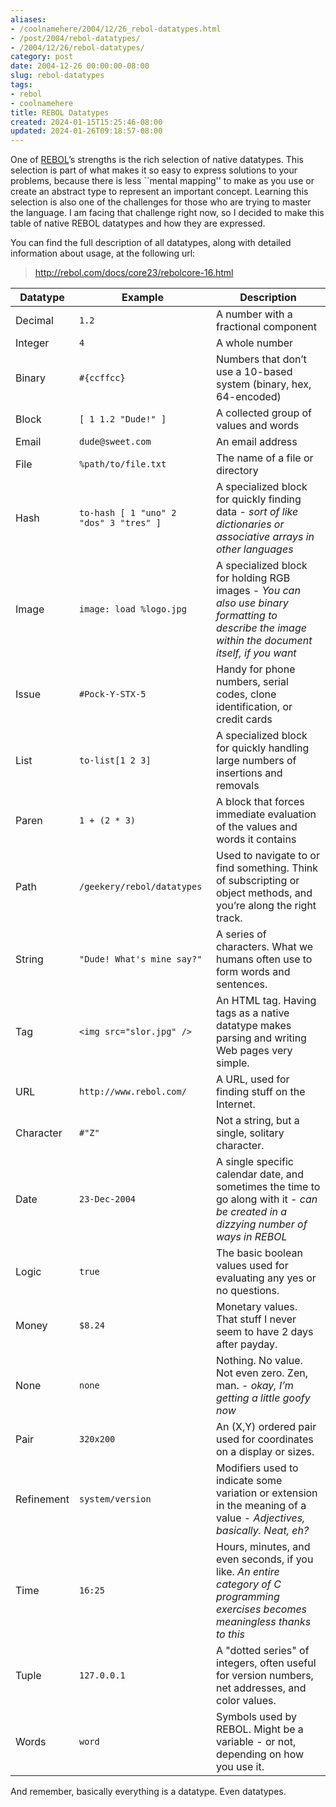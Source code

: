 ```yaml
---
aliases:
- /coolnamehere/2004/12/26_rebol-datatypes.html
- /post/2004/rebol-datatypes/
- /2004/12/26/rebol-datatypes/
category: post
date: 2004-12-26 00:00:00-08:00
slug: rebol-datatypes
tags:
- rebol
- coolnamehere
title: REBOL Datatypes
created: 2024-01-15T15:25:46-08:00
updated: 2024-01-26T09:18:57-08:00
---
```


One of [REBOL](../../../card/REBOL.md)’s strengths is the rich selection
of native datatypes. This selection is part of what makes it so easy to
express solutions to your problems, because there is less \`\`mental
mapping'' to make as you use or create an abstract type to represent an
important concept. Learning this selection is also one of the challenges
for those who are trying to master the language. I am facing that
challenge right now, so I decided to make this table of native REBOL
datatypes and how they are expressed.

You can find the full description of all datatypes, along with detailed
information about usage, at the following url:

 > 
 > <http://rebol.com/docs/core23/rebolcore-16.html>

|Datatype|Example|Description|
|--------|-------|-----------|
|Decimal|`1.2`|A number with a fractional component|
|Integer|`4`|A whole number|
|Binary|`#{ccffcc}`|Numbers that don’t use a 10-based system (binary, hex, 64-encoded)|
|Block|`[ 1 1.2 "Dude!" ]`|A collected group of values and words|
|Email|`dude@sweet.com`|An email address|
|File|`%path/to/file.txt`|The name of a file or directory|
|Hash|`to-hash [ 1 "uno" 2 "dos" 3 "tres" ]`|A specialized block for quickly finding data - *sort of like dictionaries or associative arrays in other languages*|
|Image|`image: load %logo.jpg`|A specialized block for holding RGB images - *You can also use binary formatting to describe the image within the document itself, if you want*|
|Issue|`#Pock-Y-STX-5`|Handy for phone numbers, serial codes, clone identification, or credit cards|
|List|`to-list[1 2 3]`|A specialized block for quickly handling large numbers of insertions and removals|
|Paren|`1 + (2 * 3)`|A block that forces immediate evaluation of the values and words it contains|
|Path|`/geekery/rebol/datatypes`|Used to navigate to or find something. Think of subscripting or object methods, and you’re along the right track.|
|String|`"Dude! What's mine say?"`|A series of characters. What we humans often use to form words and sentences.|
|Tag|`<img src="slor.jpg" />`|An HTML tag. Having tags as a native datatype makes parsing and writing Web pages very simple.|
|URL|`http://www.rebol.com/`|A URL, used for finding stuff on the Internet.|
|Character|`#"Z"`|Not a string, but a single, solitary character.|
|Date|`23-Dec-2004`|A single specific calendar date, and sometimes the time to go along with it - *can be created in a dizzying number of ways in REBOL*|
|Logic|`true`|The basic boolean values used for evaluating any yes or no questions.|
|Money|`$8.24`|Monetary values. That stuff I never seem to have 2 days after payday.|
|None|`none`|Nothing. No value. Not even zero. Zen, man. - *okay, I’m getting a little goofy now*|
|Pair|`320x200`|An (X,Y) ordered pair used for coordinates on a display or sizes.|
|Refinement|`system/version`|Modifiers used to indicate some variation or extension in the meaning of a value - *Adjectives, basically. Neat, eh?*|
|Time|`16:25`|Hours, minutes, and even seconds, if you like. *An entire category of C programming exercises becomes meaningless thanks to this*|
|Tuple|`127.0.0.1`|A "dotted series" of integers, often useful for version numbers, net addresses, and color values.|
|Words|`word`|Symbols used by REBOL. Might be a variable - or not, depending on how you use it.|

And remember, basically everything is a datatype. Even datatypes.
